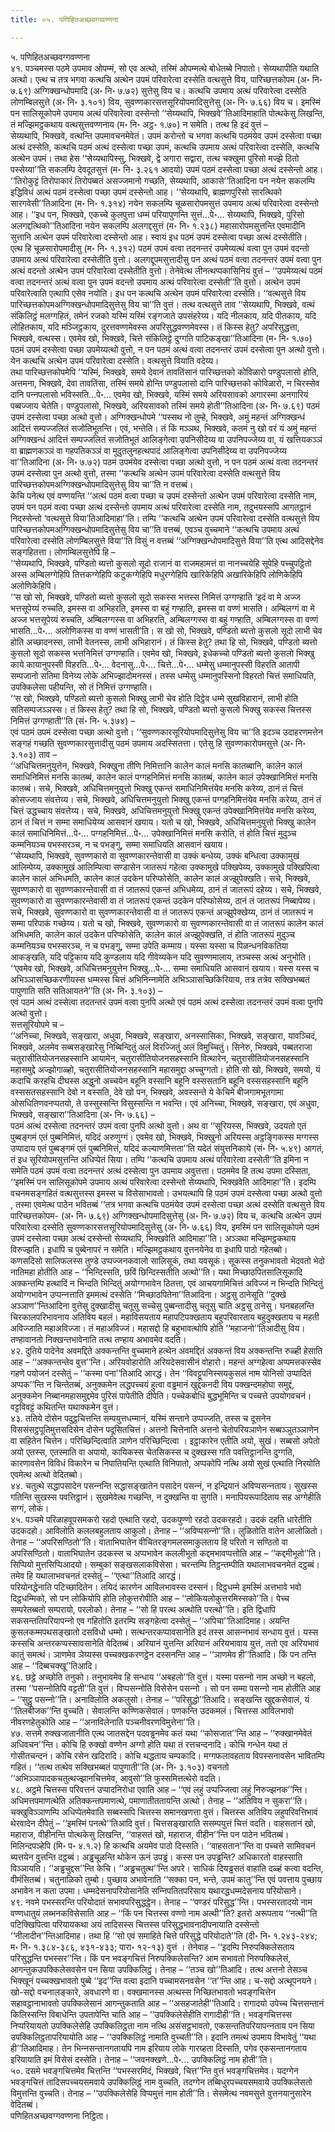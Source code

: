 ```yaml
---
title: ०५. पणिहितअच्छवग्गवण्णना

---
```

५. पणिहितअच्छवग्गवण्णना  
४१. पञ्‍चमस्स पठमे उपमाव ओपम्मं, सो एव अत्थो, तस्मिं ओपम्मत्थे बोधेतब्बे निपातो। सेय्यथापीति यथाति अत्थो। एत्थ च तत्र भगवा कत्थचि अत्थेन उपमं परिवारेत्वा दस्सेति वत्थसुत्ते विय, पारिच्छत्तकोपम (अ॰ नि॰ ७.६९) अग्गिक्खन्धोपमादि (अ॰ नि॰ ७.७२) सुत्तेसु विय च। कत्थचि उपमाय अत्थं परिवारेत्वा दस्सेति लोणम्बिलसुत्ते (अ॰ नि॰ ३.१०१) विय, सुवण्णकारसत्तसूरियोपमादिसुत्तेसु (अ॰ नि॰ ७.६६) विय च। इमस्मिं पन सालिसूकोपमे उपमाय अत्थं परिवारेत्वा दस्सेन्तो ‘‘सेय्यथापि, भिक्खवे’’तिआदिमाहाति पोत्थकेसु लिखन्ति, तं मज्झिमट्ठकथाय वत्थसुत्तवण्णनाय (म॰ नि॰ अट्ठ॰ १.७०) न समेति। तत्थ हि इदं वुत्तं –  
सेय्यथापि, भिक्खवे, वत्थन्ति उपमावचनमेवेतं। उपमं करोन्तो च भगवा कत्थचि पठमंयेव उपमं दस्सेत्वा पच्छा अत्थं दस्सेति, कत्थचि पठमं अत्थं दस्सेत्वा पच्छा उपमं, कत्थचि उपमाय अत्थं परिवारेत्वा दस्सेति, कत्थचि अत्थेन उपमं। तथा हेस ‘‘सेय्यथापिस्सु, भिक्खवे, द्वे अगारा सद्वारा, तत्थ चक्खुमा पुरिसो मज्झे ठितो पस्सेय्या’’ति सकलम्पि देवदूतसुत्तं (म॰ नि॰ ३.२६१ आदयो) उपमं पठमं दस्सेत्वा पच्छा अत्थं दस्सेन्तो आह। ‘‘तिरोकुट्टं तिरोपाकारं तिरोपब्बतं असज्‍जमानो गच्छति, सेय्यथापि, आकासे’’तिआदिना पन नयेन सकलम्पि इद्धिविधं अत्थं पठमं दस्सेत्वा पच्छा उपमं दस्सेन्तो आह। ‘‘सेय्यथापि, ब्राह्मणपुरिसो सारत्थिको सारगवेसी’’तिआदिना (म॰ नि॰ १.३१४) नयेन सकलम्पि चूळसारोपमसुत्तं उपमाय अत्थं परिवारेत्वा दस्सेन्तो आह। ‘‘इध पन, भिक्खवे, एकच्‍चे कुलपुत्ता धम्मं परियापुणन्ति सुत्तं…पे॰… सेय्यथापि, भिक्खवे, पुरिसो अलगद्दत्थिको’’तिआदिना नयेन सकलम्पि अलगद्दसुत्तं (म॰ नि॰ १.२३८) महासारोपमसुत्तन्ति एवमादीनि सुत्तानि अत्थेन उपमं परिवारेत्वा दस्सेन्तो आह। स्वायं इध पठमं उपमं दस्सेत्वा पच्छा अत्थं दस्सेतीति।  
एत्थ हि चूळसारोपमादीसु (म॰ नि॰ १.३१२) पठमं उपमं वत्वा तदनन्तरं उपमेय्यत्थं वत्वा पुन उपमं वदन्तो उपमाय अत्थं परिवारेत्वा दस्सेतीति वुत्तो। अलगद्दूपमसुत्तादीसु पन अत्थं पठमं वत्वा तदनन्तरं उपमं वत्वा पुन अत्थं वदन्तो अत्थेन उपमं परिवारेत्वा दस्सेतीति वुत्तो। तेनेवेत्थ लीनत्थप्पकासिनियं वुत्तं – ‘‘उपमेय्यत्थं पठमं वत्वा तदनन्तरं अत्थं वत्वा पुन उपमं वदन्तो उपमाय अत्थं परिवारेत्वा दस्सेती’’ति वुत्तो। अत्थेन उपमं परिवारेत्वाति एत्थापि एसेव नयोति। इध पन कत्थचि अत्थेन उपमं परिवारेत्वा दस्सेति। ‘‘वत्थसुत्ते विय पारिच्छत्तकोपमअग्गिक्खन्धोपमादिसुत्तेसु विय चा’’ति वुत्तं। तत्थ वत्थसुत्ते ताव ‘‘सेय्यथापि, भिक्खवे, वत्थं संकिलिट्ठं मलग्गहितं, तमेनं रजको यस्मिं यस्मिं रङ्गजाते उपसंहरेय्य। यदि नीलकाय, यदि पीतकाय, यदि लोहितकाय, यदि मञ्‍जिट्ठकाय, दुरत्तवण्णमेवस्स अपरिसुद्धवण्णमेवस्स। तं किस्स हेतु? अपरिसुद्धत्ता, भिक्खवे, वत्थस्स। एवमेव खो, भिक्खवे, चित्ते संकिलिट्ठे दुग्गति पाटिकङ्खा’’तिआदिना (म॰ नि॰ १.७०) पठमं उपमं दस्सेत्वा पच्छा उपमेय्यत्थो वुत्तो, न पन पठमं अत्थं वत्वा तदनन्तरं उपमं दस्सेत्वा पुन अत्थो वुत्तो। येन कत्थचि अत्थेन उपमं परिवारेत्वा दस्सेति। वत्थसुत्ते वियाति वदेय्य।  
तथा पारिच्छत्तकोपमेपि ‘‘यस्मिं, भिक्खवे, समये देवानं तावतिंसानं पारिच्छत्तको कोविळारो पण्डुपलासो होति, अत्तमना, भिक्खवे, देवा तावतिंसा, तस्मिं समये होन्ति पण्डुपलासो दानि पारिच्छत्तको कोविळारो, न चिरस्सेव दानि पन्‍नपलासो भविस्सति…पे॰… एवमेव खो, भिक्खवे, यस्मिं समये अरियसावको अगारस्मा अनगारियं पब्बज्‍जाय चेतेति। पण्डुपलासो, भिक्खवे, अरियसावको तस्मिं समये होती’’तिआदिना (अ॰ नि॰ ७.६९) पठमं उपमं दस्सेत्वा पच्छा अत्थो वुत्तो। अग्गिक्खन्धोपमे ‘‘पस्सथ नो तुम्हे, भिक्खवे, अमुं महन्तं अग्गिक्खन्धं आदित्तं सम्पज्‍जलितं सजोतिभूतन्ति। एवं, भन्तेति। तं किं मञ्‍ञथ, भिक्खवे, कतमं नु खो वरं यं अमुं महन्तं अग्गिक्खन्धं आदित्तं सम्पज्‍जलितं सजोतिभूतं आलिङ्गेत्वा उपनिसीदेय्य वा उपनिपज्‍जेय्य वा, यं खत्तियकञ्‍ञं वा ब्राह्मणकञ्‍ञं वा गहपतिकञ्‍ञं वा मुदुतलुनहत्थपादं आलिङ्गेत्वा उपनिसीदेय्य वा उपनिपज्‍जेय्य वा’’तिआदिना (अ॰ नि॰ ७.७२) पठमं उपमंयेव दस्सेत्वा पच्छा अत्थो वुत्तो, न पन पठमं अत्थं वत्वा तदनन्तरं उपमं दस्सेत्वा पुन अत्थो वुत्तो, तस्मा ‘‘कत्थचि अत्थेन उपमं परिवारेत्वा दस्सेति वत्थसुत्ते विय पारिच्छत्तकोपमअग्गिक्खन्धोपमादिसुत्तेसु विय चा’’ति न वत्तब्बं।  
केचि पनेत्थ एवं वण्णयन्ति ‘‘अत्थं पठमं वत्वा पच्छा च उपमं दस्सेन्तो अत्थेन उपमं परिवारेत्वा दस्सेति नाम, उपमं पन पठमं वत्वा पच्छा अत्थं दस्सेन्तो उपमाय अत्थं परिवारेत्वा दस्सेति नाम, तदुभयस्सपि आगतट्ठानं निदस्सेन्तो ‘वत्थसुत्ते विया’तिआदिमाहा’’ति। तम्पि ‘‘कत्थचि अत्थेन उपमं परिवारेत्वा दस्सेति वत्थसुत्ते विय पारिच्छत्तकोपमअग्गिक्खन्धोपमादिसुत्तेसु विय चा’’ति वत्तब्बं, एवञ्‍च वुच्‍चमाने ‘‘कत्थचि उपमाय अत्थं परिवारेत्वा दस्सेति लोणम्बिलसुत्ते विया’’ति विसुं न वत्तब्बं ‘‘अग्गिक्खन्धोपमादिसुत्ते विया’’ति एत्थ आदिसद्देनेव सङ्गहितत्ता। लोणम्बिलसुत्तेपि हि –  
‘‘सेय्यथापि, भिक्खवे, पण्डितो ब्यत्तो कुसलो सूदो राजानं वा राजमहामत्तं वा नानच्‍चयेहि सूपेहि पच्‍चुपट्ठितो अस्स अम्बिलग्गेहिपि तित्तकग्गेहिपि कटुकग्गेहिपि मधुरग्गेहिपि खारिकेहिपि अखारिकेहिपि लोणिकेहिपि अलोणिकेहिपि।  
‘‘स खो सो, भिक्खवे, पण्डितो ब्यत्तो कुसलो सूदो सकस्स भत्तस्स निमित्तं उग्गण्हाति ‘इदं वा मे अज्‍ज भत्तसूपेय्यं रुच्‍चति, इमस्स वा अभिहरति, इमस्स वा बहुं गण्हाति, इमस्स वा वण्णं भासति। अम्बिलग्गं वा मे अज्‍ज भत्तसूपेय्यं रुच्‍चति, अम्बिलग्गस्स वा अभिहरति, अम्बिलग्गस्स वा बहुं गण्हाति, अम्बिलग्गस्स वा वण्णं भासति…पे॰… अलोणिकस्स वा वण्णं भासती’ति। स खो सो, भिक्खवे, पण्डितो ब्यत्तो कुसलो सूदो लाभी चेव होति अच्छादनस्स, लाभी वेतनस्स, लाभी अभिहारानं। तं किस्स हेतु? तथा हि सो, भिक्खवे, पण्डितो ब्यत्तो कुसलो सूदो सकस्स भत्तनिमित्तं उग्गण्हाति। एवमेव खो, भिक्खवे, इधेकच्‍चो पण्डितो ब्यत्तो कुसलो भिक्खु काये कायानुपस्सी विहरति…पे॰… वेदनासु…पे॰… चित्ते…पे॰… धम्मेसु धम्मानुपस्सी विहरति आतापी सम्पजानो सतिमा विनेय्य लोके अभिज्झादोमनस्सं। तस्स धम्मेसु धम्मानुपस्सिनो विहरतो चित्तं समाधियति, उपक्‍किलेसा पहीयन्ति, सो तं निमित्तं उग्गण्हाति।  
‘‘स खो, भिक्खवे, पण्डितो ब्यत्तो कुसलो भिक्खु लाभी चेव होति दिट्ठेव धम्मे सुखविहारानं, लाभी होति सतिसम्पजञ्‍ञस्स। तं किस्स हेतु? तथा हि सो, भिक्खवे, पण्डितो ब्यत्तो कुसलो भिक्खु सकस्स चित्तस्स निमित्तं उग्गण्हाती’’ति (सं॰ नि॰ ५.३७४) –  
एवं पठमं उपमं दस्सेत्वा पच्छा अत्थो वुत्तो। ‘‘सुवण्णकारसूरियोपमादिसुत्तेसु विय चा’’ति इदञ्‍च उदाहरणमत्तेन सङ्गहं गच्छति सुवण्णकारसुत्तादीसु पठमं उपमाय अदस्सितत्ता। एतेसु हि सुवण्णकारोपमसुत्ते (अ॰ नि॰ ३.१०३) ताव –  
‘‘अधिचित्तमनुयुत्तेन, भिक्खवे, भिक्खुना तीणि निमित्तानि कालेन कालं मनसि कातब्बानि, कालेन कालं समाधिनिमित्तं मनसि कातब्बं, कालेन कालं पग्गहनिमित्तं मनसि कातब्बं, कालेन कालं उपेक्खानिमित्तं मनसि कातब्बं। सचे, भिक्खवे, अधिचित्तमनुयुत्तो भिक्खु एकन्तं समाधिनिमित्तंयेव मनसि करेय्य, ठानं तं चित्तं कोसज्‍जाय संवत्तेय्य। सचे, भिक्खवे, अधिचित्तमनुयुत्तो भिक्खु एकन्तं पग्गहनिमित्तंयेव मनसि करेय्य, ठानं तं चित्तं उद्धच्‍चाय संवत्तेय्य। सचे, भिक्खवे, अधिचित्तमनुयुत्तो भिक्खु एकन्तं उपेक्खानिमित्तंयेव मनसि करेय्य, ठानं तं चित्तं न सम्मा समाधियेय्य आसवानं खयाय। यतो च खो, भिक्खवे, अधिचित्तमनुयुत्तो भिक्खु कालेन कालं समाधिनिमित्तं…पे॰… पग्गहनिमित्तं…पे॰… उपेक्खानिमित्तं मनसि करोति, तं होति चित्तं मुदुञ्‍च कम्मनियञ्‍च पभस्सरञ्‍च, न च पभङ्गु, सम्मा समाधियति आसवानं खयाय।  
‘‘सेय्यथापि, भिक्खवे, सुवण्णकारो वा सुवण्णकारन्तेवासी वा उक्‍कं बन्धेय्य, उक्‍कं बन्धित्वा उक्‍कामुखं आलिम्पेय्य, उक्‍कामुखं आलिम्पित्वा सण्डासेन जातरूपं गहेत्वा उक्‍कामुखे पक्खिपेय्य, उक्‍कामुखे पक्खिपित्वा कालेन कालं अभिधमति, कालेन कालं उदकेन परिप्फोसेति, कालेन कालं अज्झुपेक्खति। सचे, भिक्खवे, सुवण्णकारो वा सुवण्णकारन्तेवासी वा तं जातरूपं एकन्तं अभिधमेय्य, ठानं तं जातरूपं दहेय्य। सचे, भिक्खवे, सुवण्णकारो वा सुवण्णकारन्तेवासी वा तं जातरूपं एकन्तं उदकेन परिप्फोसेय्य, ठानं तं जातरूपं निब्बापेय्य। सचे, भिक्खवे, सुवण्णकारो वा सुवण्णकारन्तेवासी वा तं जातरूपं एकन्तं अज्झुपेक्खेय्य, ठानं तं जातरूपं न सम्मा परिपाकं गच्छेय्य। यतो च खो, भिक्खवे, सुवण्णकारो वा सुवण्णकारन्तेवासी वा तं जातरूपं कालेन कालं अभिधमति, कालेन कालं उदकेन परिप्फोसेति, कालेन कालं अज्झुपेक्खति, तं होति जातरूपं मुदुञ्‍च कम्मनियञ्‍च पभस्सरञ्‍च, न च पभङ्गु, सम्मा उपेति कम्माय। यस्सा यस्सा च पिळन्धनविकतिया आकङ्खति, यदि पट्टिकाय यदि कुण्डलाय यदि गीवेय्यकेन यदि सुवण्णमालाय, तञ्‍चस्स अत्थं अनुभोति।  
‘‘एवमेव खो, भिक्खवे, अधिचित्तमनुयुत्तेन भिक्खु…पे॰… सम्मा समाधियति आसवानं खयाय। यस्स यस्स च अभिञ्‍ञासच्छिकरणीयस्स धम्मस्स चित्तं अभिनिन्‍नामेति अभिञ्‍ञासच्छिकिरियाय, तत्र तत्रेव सक्खिभब्बतं पापुणाति सति सतिआयतने’’ति (अ॰ नि॰ ३.१०३) –  
एवं पठमं अत्थं दस्सेत्वा तदतन्तरं उपमं वत्वा पुनपि अत्थो एवं पठमं अत्थं दस्सेत्वा तदनन्तरं उपमं वत्वा पुनपि अत्थो वुत्तो।  
सत्तसूरियोपमे च –  
‘‘अनिच्‍चा, भिक्खवे, सङ्खारा, अधुवा, भिक्खवे, सङ्खारा, अनस्सासिका, भिक्खवे, सङ्खारा, यावञ्‍चिदं, भिक्खवे, अलमेव सब्बसङ्खारेसु निब्बिन्दितुं अलं विरज्‍जितुं अलं विमुच्‍चितुं। सिनेरु, भिक्खवे, पब्बतराजा चतुरासीतियोजनसहस्सानि आयामेन, चतुरासीतियोजनसहस्सानि वित्थारेन, चतुरासीतियोजनसहस्सानि महासमुद्दे अज्झोगाळ्हो, चतुरासीतियोजनसहस्सानि महासमुद्दा अच्‍चुग्गतो। होति सो खो, भिक्खवे, समयो, यं कदाचि करहचि दीघस्स अद्धुनो अच्‍चयेन बहूनि वस्सानि बहूनि वस्ससतानि बहूनि वस्ससहस्सानि बहूनि वस्ससतसहस्सानि देवो न वस्सति, देवे खो पन, भिक्खवे, अवस्सन्ते ये केचिमे बीजगामभूतगामा ओसधितिणवनप्पतयो, ते उस्सुस्सन्ति विसुस्सन्ति न भवन्ति। एवं अनिच्‍चा, भिक्खवे, सङ्खारा, एवं अधुवा, भिक्खवे, सङ्खारा’’तिआदिना (अ॰ नि॰ ७.६६) –  
पठमं अत्थं दस्सेत्वा तदनन्तरं उपमं वत्वा पुनपि अत्थो वुत्तो। अथ वा ‘‘सूरियस्स, भिक्खवे, उदयतो एतं पुब्बङ्गमं एतं पुब्बनिमित्तं, यदिदं अरुणुग्गं। एवमेव खो, भिक्खवे, भिक्खुनो अरियस्स अट्ठङ्गिकस्स मग्गस्स उप्पादाय एतं पुब्बङ्गमं एतं पुब्बनिमित्तं, यदिदं कल्याणमित्तता’’ति यदेतं संयुत्तनिकाये (सं॰ नि॰ ५.४९) आगतं, तं इध सूरियोपमसुत्तन्ति अधिप्पेतं सिया। तम्पि ‘‘कत्थचि उपमाय अत्थं परिवारेत्वा दस्सेती’’ति इमिना न समेति पठमं उपमं वत्वा तदनन्तरं अत्थं दस्सेत्वा पुन उपमाय अवुत्तत्ता। पठममेव हि तत्थ उपमा दस्सिता, ‘‘इमस्मिं पन सालिसूकोपमे उपमाय अत्थं परिवारेत्वा दस्सेन्तो सेय्यथापि, भिक्खवेति आदिमाहा’’ति। इदम्पि वचनमसङ्गहितं वत्थसुत्तस्स इमस्स च विसेसाभावतो। उभयत्थापि हि पठमं उपमं दस्सेत्वा पच्छा अत्थो वुत्तो , तस्मा एवमेत्थ पाठेन भवितब्बं ‘‘तत्र भगवा कत्थचि पठमंयेव उपमं दस्सेत्वा पच्छा अत्थं दस्सेति वत्थसुत्ते विय पारिच्छत्तकोपम- (अ॰ नि॰ ७.६९) अग्गिक्खन्धोपमादिसुत्तेसु (अ॰ नि॰ ७.७२) विय च, कत्थचि अत्थेन उपमं परिवारेत्वा दस्सेति सुवण्णकारसत्तसूरियोपमादिसुत्तेसु (अ॰ नि॰ ७.६६) विय, इमस्मिं पन सालिसूकोपमे पठमं उपमं दस्सेत्वा पच्छा अत्थं दस्सेन्तो सेय्यथापि, भिक्खवेति आदिमाहा’’ति। अञ्‍ञथा मज्झिमट्ठकथाय विरुज्झति। इधापि च पुब्बेनापरं न समेति। मज्झिमट्ठकथाय वुत्तनयेनेव वा इधापि पाठो गहेतब्बो।  
कणसदिसो सालिफलस्स तुण्डे उप्पज्‍जनकवालो सालिसूकं, तथा यवसूकं। सूकस्स तनुकभावतो भेदवतो भेदो नातिमहा होतीति आह – ‘‘भिन्दिस्सति, छविं छिन्दिस्सतीति अत्थो’’ति। यथा मिच्छाठपितसालिसूकादि अक्‍कन्तम्पि हत्थादिं न भिन्दति भिन्दितुं अयोग्गभावेन ठितत्ता, एवं आचयगामिचित्तं अविज्‍जं न भिन्दति भिन्दितुं अयोग्गभावेन उप्पन्‍नत्ताति इममत्थं दस्सेति ‘‘मिच्छाठपितेना’’तिआदिना। अट्ठसु ठानेसूति ‘‘दुक्खे अञ्‍ञाण’’न्तिआदिना वुत्तेसु दुक्खादीसु चतूसु सच्‍चेसु पुब्बन्तादीसु चतूसु चाति अट्ठसु ठानेसु। घनबहलन्ति चिरकालपरिभावनाय अतिविय बहलं। महाविसयताय महापटिपक्खताय बहुपरिवारताय बहुदुक्खताय च महती अविज्‍जाति महाअविज्‍जा। तं महाअविज्‍जं। महासद्दो हि बहुभावत्थोपि होति ‘‘महाजनो’’तिआदीसु विय। तण्हावानतो निक्खन्तभावेनाति तत्थ तण्हाय अभावमेव वदति।  
४२. दुतिये पादेनेव अवमद्दिते अक्‍कन्तन्ति वुच्‍चमाने हत्थेन अवमद्दितं अक्‍कन्तं विय अक्‍कन्तन्ति रुळ्ही हेसाति आह – ‘‘अक्‍कन्तन्तेव वुत्त’’न्ति। अरियवोहारोति अरियदेसवासीनं वोहारो। महन्तं अग्गहेत्वा अप्पमत्तकस्सेव गहणे पयोजनं दस्सेतुं – ‘‘कस्मा पना’’तिआदि आरद्धं। तेन ‘‘विवट्टूपनिस्सयकुसलं नाम योनिसो उप्पादितं अप्पक’’न्ति न चिन्तेतब्बं, अनुक्‍कमेन लद्धपच्‍चयं हुत्वा वड्ढमानं खुद्दकनदी विय पक्खन्दमहोघा समुद्दं, अनुक्‍कमेन निब्बानमहासमुद्दमेव पुरिसं पापेतीति दीपेति। पच्‍चेकबोधिं बुद्धभूमिन्ति च पच्‍चत्ते उपयोगवचनं। वट्टविवट्टं कथितन्ति यथाक्‍कमेन वुत्तं।  
४३. ततिये दोसेन पदुट्ठचित्तन्ति सम्पयुत्तधम्मानं, यस्मिं सन्ताने उप्पज्‍जति, तस्स च दूसनेन विससंसट्ठपूतिमुत्तसदिसेन दोसेन पदूसितचित्तं। अत्तनो चित्तेनाति अत्तनो चेतोपरियञाणेन सब्बञ्‍ञुतञ्‍ञाणेन वा सहितेन चित्तेन। परिच्छिन्दित्वाति ञाणेन परिच्छिन्दित्वा । इट्ठाकारेन एतीति अयो, सुखं। सब्बसो अपेतो अयो एतस्स, एतस्माति वा अपायो, कायिकस्स चेतसिकस्स च दुक्खस्स गति पवत्तिट्ठानन्ति दुग्गति, कारणावसेन विविधं विकारेन च निपातियन्ति एत्थाति विनिपातो, अप्पकोपि नत्थि अयो सुखं एत्थाति निरयोति एवमेत्थ अत्थो वेदितब्बो।  
४४. चतुत्थे सद्धापसादेन पसन्‍नन्ति सद्धासङ्खातेन पसादेन पसन्‍नं, न इन्द्रियानं अविप्पसन्‍नताय। सुखस्स गतिन्ति सुखस्स पवत्तिट्ठानं। सुखमेवेत्थ गच्छन्ति, न दुक्खन्ति वा सुगति। मनापियरूपादिताय सह अग्गेहीति सग्गं, लोकं।  
४५. पञ्‍चमे परिळाहवूपसमकरो रहदो एत्थाति रहदो, उदकपुण्णो रहदो उदकरहदो। उदकं दहति धारेतीति उदकदहो। आविलोति कललबहुलताय आकुलो। तेनाह – ‘‘अविप्पसन्‍नो’’ति। लुळितोति वातेन आलोळितो। तेनाह – ‘‘अपरिसण्ठितो’’ति। वाताभिघातेन वीचितरङ्गमलसमाकुलताय हि परितो न सण्ठितो वा अपरिसण्ठितो। वाताभिघातेन उदकस्स च अप्पभावेन कललीभूतो कद्दमभावप्पत्तोति आह – ‘‘कद्दमीभूतो’’ति। सिप्पियो मुत्तसिप्पिआदयो। सम्बुका सङ्खसलाकविसेसा। चरन्तम्पि तिट्ठन्तम्पीति यथालाभवचनमेतं दट्ठब्बं। तमेव हि यथालाभवचनतं दस्सेतुं – ‘‘एत्था’’तिआदि आरद्धं।  
परियोनद्धेनाति पटिच्छादितेन। तयिदं कारणेन आविलभावस्स दस्सनं। दिट्ठधम्मे इमस्मिं अत्तभावे भवो दिट्ठधम्मिको, सो पन लोकियोपि होति लोकुत्तरोपीति आह – ‘‘लोकियलोकुत्तरमिस्सको’’ति। पेच्‍च सम्परेतब्बतो सम्परायो, परलोको। तेनाह – ‘‘सो हि परत्थ अत्थोति परत्थो’’ति। इति द्विधापि सकसन्ततिपरियापन्‍नो एव गहितोति इतरम्पि सङ्गहेत्वा दस्सेतुं – ‘‘अपिचा’’तिआदिमाह। अयन्ति कुसलकम्मपथसङ्खातो दसविधो धम्मो। सत्थन्तरकप्पावसानेति इदं तस्स आसन्‍नभावं सन्धाय वुत्तं। यस्स कस्सचि अन्तरकप्पस्सावसानेति वेदितब्बं। अरियानं युत्तन्ति अरियानं अरियभावाय युत्तं, ततो एव अरियभावं कातुं समत्थं। ञाणमेव ञेय्यस्स पच्‍चक्खकरणट्ठेन दस्सनन्ति आह – ‘‘ञाणमेव ही’’तिआदि। किं पन तन्ति आह – ‘‘दिब्बचक्खू’’तिआदि।  
४६. छट्ठे अच्छोति तनुको। तनुभावमेव हि सन्धाय ‘‘अबहलो’’ति वुत्तं। यस्मा पसन्‍नो नाम अच्छो न बहलो, तस्मा ‘‘पसन्‍नोतिपि वट्टती’’ति वुत्तं। विप्पसन्‍नोति विसेसेन पसन्‍नो । सो पन सम्मा पसन्‍नो नाम होतीति आह – ‘‘सुट्ठु पसन्‍नो’’ति। अनाविलोति अकलुसो। तेनाह – ‘‘परिसुद्धो’’तिआदि। सङ्खन्ति खुद्दकसेवालं, यं ‘‘तिलबीजक’’न्ति वुच्‍चति। सेवालन्ति कण्णिकसेवालं। पणकन्ति उदकमलं। चित्तस्स आविलभावो नीवरणहेतुकोति आह – ‘‘अनाविलेनाति पञ्‍चनीवरणविमुत्तेना’’ति।  
४७. सत्तमे रुक्खजातानीति एत्थ जातसद्देन पदवड्ढनमेव कतं यथा ‘‘कोसजात’’न्ति आह – ‘‘रुक्खानमेवेतं अधिवचन’’न्ति। कोचि हि रुक्खो वण्णेन अग्गो होति यथा तं रत्तचन्दनादि। कोचि गन्धेन यथा तं गोसीतचन्दनं। कोचि रसेन खदिरादि। कोचि थद्धताय चम्पकादि। मग्गफलावहताय विपस्सनावसेन भावितम्पि गहितं। ‘‘तत्थ तत्थेव सक्खिभब्बतं पापुणाती’’ति (अ॰ नि॰ ३.१०३) वचनतो ‘‘अभिञ्‍ञापादकचतुत्थज्झानचित्तमेव, आवुसो’’ति फुस्समित्तत्थेरो वदति।  
४८. अट्ठमे चित्तस्स परिवत्तनं उप्पादनिरोधा एवाति आह – ‘‘एवं लहुं उप्पज्‍जित्वा लहुं निरुज्झनक’’न्ति। अधिमत्तपमाणत्थेति अतिक्‍कन्तपमाणत्थे, पमाणातीततायन्ति अत्थो। तेनाह – ‘‘अतिविय न सुकरा’’ति। चक्खुविञ्‍ञाणम्पि अधिप्पेतमेवाति सब्बस्सपि चित्तस्स समानखणत्ता वुत्तं। चित्तस्स अतिविय लहुपरिवत्तिभावं थेरवादेन दीपेतुं – ‘‘इमस्मिं पनत्थे’’तिआदि वुत्तं। चित्तसङ्खाराति ससम्पयुत्तं चित्तं वदति। वाहसतानं खो, महाराज, वीहीनन्ति पोत्थकेसु लिखन्ति, ‘‘वाहसतं खो, महाराज, वीहीन’’न्ति पन पाठेन भवितब्बं। मिलिन्दपञ्हेपि (मि॰ प॰ ४.१.२) हि कत्थचि अयमेव पाठो दिस्सति। ‘‘वाहसतान’’न्ति वा पच्‍चत्ते सामिवचनं ब्यत्तयेन वुत्तन्ति दट्ठब्बं। अड्ढचूळन्ति थोकेन ऊनं उपड्ढं। कस्स पन उपड्ढन्ति? अधिकारतो वाहस्साति विञ्‍ञायति। ‘‘अड्ढचुद्दस’’न्ति केचि। ‘‘अड्ढचतुत्थ’’न्ति अपरे। साधिकं दियड्ढसतं वाहाति दळ्हं कत्वा वदन्ति, वीमंसितब्बं। चतुनाळिको तुम्बो। पुच्छाय अभावेनाति ‘‘सक्‍का पन, भन्ते, उपमं कातु’’न्ति एवं पवत्ताय पुच्छाय अभावेन न कता उपमा। धम्मदेसनापरियोसानेति सन्‍निपतितपरिसाय यथारद्धधम्मदेसनाय परियोसाने।  
४९. नवमे पभस्सरन्ति परियोदातं सभावपरिसुद्धट्ठेन। तेनाह – ‘‘पण्डरं परिसुद्ध’’न्ति। पभस्सरतादयो नाम वण्णधातुयं लब्भनकविसेसाति आह – ‘‘किं पन चित्तस्स वण्णो नाम अत्थी’’ति? इतरो अरूपताय ‘‘नत्थी’’ति पटिक्खिपित्वा परियायकथा अयं तादिसस्स चित्तस्स परिसुद्धभावनादीपनायाति दस्सेन्तो ‘‘नीलादीन’’न्तिआदिमाह। तथा हि ‘‘सो एवं समाहिते चित्ते परिसुद्धे परियोदाते’’ति (दी॰ नि॰ १.२४३-२४४; म॰ नि॰ १.३८४-३८६, ४३१-४३३; पारा॰ १२-१३) वुत्तं । तेनेवाह – ‘‘इदम्पि निरुपक्‍किलेसताय परिसुद्धन्ति पभस्सर’’न्ति। किं पन भवङ्गचित्तं निरुपक्‍किलेसन्ति? आम सभावतो निरुपक्‍किलेसं, आगन्तुकउपक्‍किलेसवसेन पन सिया उपक्‍किलिट्ठं। तेनाह – ‘‘तञ्‍च खो’’तिआदि। तत्थ अत्तनो तेसञ्‍च भिक्खूनं पच्‍चक्खभावतो पुब्बे ‘‘इद’’न्ति वत्वा इदानि पच्‍चामसनवसेन ‘‘त’’न्ति आह। च-सद्दो अत्थूपनयने। खो-सद्दो वचनालङ्कारे, अवधारणे वा। वक्खमानस्स अत्थस्स निच्छितभावतो भवङ्गचित्तेन सहावट्ठानाभावतो उपक्‍किलेसानं आगन्तुकताति आह – ‘‘असहजातेही’’तिआदि। रागादयो उपेच्‍च चित्तसन्तानं किलिस्सन्ति विबाधेन्ति उपतापेन्ति चाति आह – ‘‘उपक्‍किलेसेहीति रागादीही’’ति। भवङ्गचित्तस्स निप्परियायतो उपक्‍किलेसेहि उपक्‍किलिट्ठता नाम नत्थि असंसट्ठभावतो, एकसन्ततिपरियापन्‍नताय पन सिया उपक्‍किलिट्ठतापरियायोति आह – ‘‘उपक्‍किलिट्ठं नामाति वुच्‍चती’’ति। इदानि तमत्थं उपमाय विभावेतुं ‘‘यथा ही’’तिआदिमाह। तेन भिन्‍नसन्तानगतायपि नाम इरियाय लोके गारय्हता दिस्सति, पगेव एकसन्तानगताय इरियायाति इमं विसेसं दस्सेति। तेनाह – ‘‘जवनक्खणे…पे॰… उपक्‍किलिट्ठं नाम होती’’ति।  
५०. दसमे भवङ्गचित्तमेव चित्तन्ति ‘‘पभस्सरमिदं, भिक्खवे, चित्त’’न्ति वुत्तं भवङ्गचित्तमेव। यदग्गेन भवङ्गचित्तं तादिसपच्‍चयसमवाये उपक्‍किलिट्ठं नाम वुच्‍चति, तदग्गेन तब्बिधुरपच्‍चयसमवाये उपक्‍किलेसतो विमुत्तन्ति वुच्‍चति। तेनाह – ‘‘उपक्‍किलेसेहि विप्पमुत्तं नाम होती’’ति। सेसमेत्थ नवमसुत्ते वुत्तनयानुसारेन वेदितब्बं।  
पणिहितअच्छवग्गवण्णना निट्ठिता।  